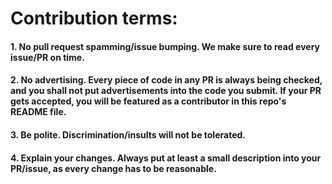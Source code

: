 # Contribution terms:
#### 1. No pull request spamming/issue bumping. We make sure to read every issue/PR on time.
#### 2. No advertising. Every piece of code in any PR is always being checked, and you shall not put advertisements into the code you submit. If your PR gets accepted, you will be featured as a contributor in this repo's README file.
#### 3. Be polite. Discrimination/insults will not be tolerated.
#### 4. Explain your changes. Always put at least a small description into your PR/issue, as every change has to be reasonable.
